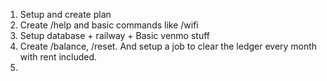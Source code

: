 1. Setup and create plan
2. Create /help and basic commands like /wifi
3. Setup database + railway + Basic venmo stuff
4. Create /balance, /reset. And setup a job to clear the ledger every month with rent included.
5.

